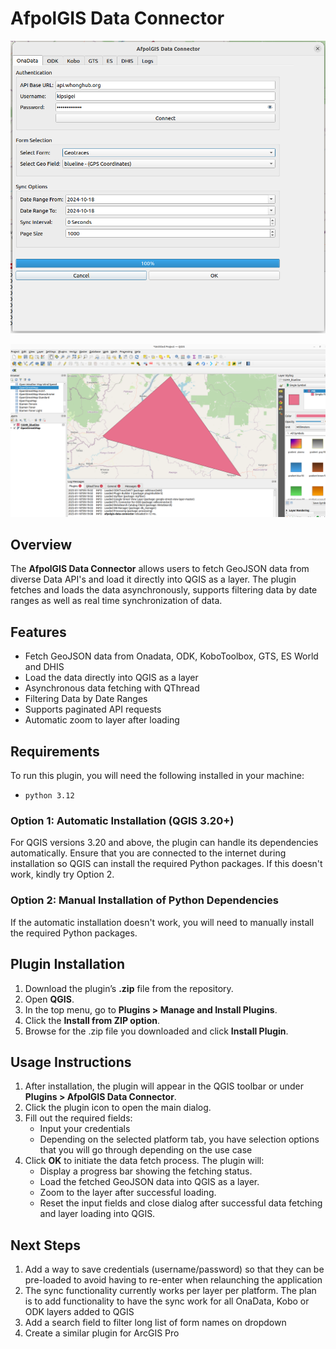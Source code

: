 # AfpolGIS Data Connector

![App Platform](/img/screenshot_1.png)

![App Platform](/img/screenshot_2.png)

## Overview

The **AfpolGIS Data Connector** allows users to fetch GeoJSON data from diverse Data API's and load it directly into QGIS as a layer. The plugin fetches and loads the data asynchronously, supports filtering data by date ranges as well as real time synchronization of data.

## Features

- Fetch GeoJSON data from Onadata, ODK, KoboToolbox, GTS, ES World and DHIS
- Load the data directly into QGIS as a layer
- Asynchronous data fetching with QThread
- Filtering Data by Date Ranges
- Supports paginated API requests
- Automatic zoom to layer after loading

## Requirements

To run this plugin, you will need the following installed in your machine:

- `python 3.12`


### Option 1: Automatic Installation (QGIS 3.20+)

For QGIS versions 3.20 and above, the plugin can handle its dependencies automatically. Ensure that you are connected to the internet during installation so QGIS can install the required Python packages. If this doesn't work, kindly try Option 2.

### Option 2: Manual Installation of Python Dependencies

If the automatic installation doesn't work, you will need to manually install the required Python packages.

## Plugin Installation
1. Download the plugin’s **.zip** file from the repository.
2. Open **QGIS**.
3. In the top menu, go to **Plugins > Manage and Install Plugins**.
4. Click the **Install from ZIP option**.
5. Browse for the .zip file you downloaded and click **Install Plugin**.

## Usage Instructions
1. After installation, the plugin will appear in the QGIS toolbar or under **Plugins > AfpolGIS Data Connector**.
2. Click the plugin icon to open the main dialog.
3. Fill out the required fields:
   - Input your credentials
   - Depending on the selected platform tab, you have selection options that you will go through depending on the use case
4. Click **OK** to initiate the data fetch process. The plugin will:
   - Display a progress bar showing the fetching status.
   - Load the fetched GeoJSON data into QGIS as a layer.
   - Zoom to the layer after successful loading.
   - Reset the input fields and close dialog after successful data fetching and layer loading into QGIS.

## Next Steps
1. Add a way to save credentials (username/password) so that they can be pre-loaded to avoid having to re-enter when relaunching the application
2. The sync functionality currently works per layer per platform. The plan is to add functionality to have the sync work for all OnaData, Kobo or ODK layers added to QGIS
3. Add a search field to filter long list of form names on dropdown
4. Create a similar plugin for ArcGIS Pro